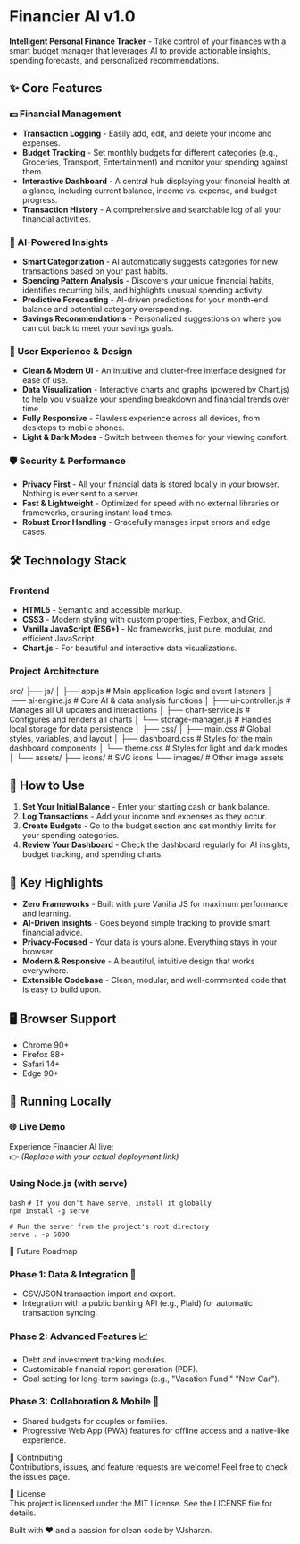 # Financier AI v1.0

**Intelligent Personal Finance Tracker** - Take control of your finances with a smart budget manager that leverages AI to provide actionable insights, spending forecasts, and personalized recommendations.

## ✨ Core Features

### 💵 Financial Management
- **Transaction Logging** - Easily add, edit, and delete your income and expenses.
- **Budget Tracking** - Set monthly budgets for different categories (e.g., Groceries, Transport, Entertainment) and monitor your spending against them.
- **Interactive Dashboard** - A central hub displaying your financial health at a glance, including current balance, income vs. expense, and budget progress.
- **Transaction History** - A comprehensive and searchable log of all your financial activities.

### 🤖 AI-Powered Insights
- **Smart Categorization** - AI automatically suggests categories for new transactions based on your past habits.
- **Spending Pattern Analysis** - Discovers your unique financial habits, identifies recurring bills, and highlights unusual spending activity.
- **Predictive Forecasting** - AI-driven predictions for your month-end balance and potential category overspending.
- **Savings Recommendations** - Personalized suggestions on where you can cut back to meet your savings goals.

### 🎨 User Experience & Design
- **Clean & Modern UI** - An intuitive and clutter-free interface designed for ease of use.
- **Data Visualization** - Interactive charts and graphs (powered by Chart.js) to help you visualize your spending breakdown and financial trends over time.
- **Fully Responsive** - Flawless experience across all devices, from desktops to mobile phones.
- **Light & Dark Modes** - Switch between themes for your viewing comfort.

### 🛡️ Security & Performance
- **Privacy First** - All your financial data is stored locally in your browser. Nothing is ever sent to a server.
- **Fast & Lightweight** - Optimized for speed with no external libraries or frameworks, ensuring instant load times.
- **Robust Error Handling** - Gracefully manages input errors and edge cases.

## 🛠️ Technology Stack

### Frontend
- **HTML5** - Semantic and accessible markup.
- **CSS3** - Modern styling with custom properties, Flexbox, and Grid.
- **Vanilla JavaScript (ES6+)** - No frameworks, just pure, modular, and efficient JavaScript.
- **Chart.js** - For beautiful and interactive data visualizations.

### Project Architecture
src/
├── js/
│ ├── app.js # Main application logic and event listeners
│ ├── ai-engine.js # Core AI & data analysis functions
│ ├── ui-controller.js # Manages all UI updates and interactions
│ ├── chart-service.js # Configures and renders all charts
│ └── storage-manager.js # Handles local storage for data persistence
│
├── css/
│ ├── main.css # Global styles, variables, and layout
│ ├── dashboard.css # Styles for the main dashboard components
│ └── theme.css # Styles for light and dark modes
│
└── assets/
├── icons/ # SVG icons
└── images/ # Other image assets

## 🚀 How to Use

1. **Set Your Initial Balance** - Enter your starting cash or bank balance.
2. **Log Transactions** - Add your income and expenses as they occur.
3. **Create Budgets** - Go to the budget section and set monthly limits for your spending categories.
4. **Review Your Dashboard** - Check the dashboard regularly for AI insights, budget tracking, and spending charts.

## 🌟 Key Highlights

- **Zero Frameworks** - Built with pure Vanilla JS for maximum performance and learning.
- **AI-Driven Insights** - Goes beyond simple tracking to provide smart financial advice.
- **Privacy-Focused** - Your data is yours alone. Everything stays in your browser.
- **Modern & Responsive** - A beautiful, intuitive design that works everywhere.
- **Extensible Codebase** - Clean, modular, and well-commented code that is easy to build upon.

## 🖥️ Browser Support

- Chrome 90+
- Firefox 88+
- Safari 14+
- Edge 90+

## 🔧 Running Locally

### 🌐 Live Demo

Experience Financier AI live:  
👉 *(Replace with your actual deployment link)*

### Using Node.js (with serve)
```bash```
```# If you don't have serve, install it globally```<br>
```npm install -g serve```<br>

```# Run the server from the project's root directory```<br>
```serve . -p 5000```<br>

🎯 Future Roadmap

### Phase 1: Data & Integration 🔗
- CSV/JSON transaction import and export.
- Integration with a public banking API (e.g., Plaid) for automatic transaction syncing.

### Phase 2: Advanced Features 📈
- Debt and investment tracking modules.
- Customizable financial report generation (PDF).
- Goal setting for long-term savings (e.g., "Vacation Fund," "New Car").

### Phase 3: Collaboration & Mobile 📱
- Shared budgets for couples or families.
- Progressive Web App (PWA) features for offline access and a native-like experience.

🤝 Contributing  
Contributions, issues, and feature requests are welcome! Feel free to check the issues page.

📄 License  
This project is licensed under the MIT License. See the LICENSE file for details.

Built with ❤️ and a passion for clean code by VJsharan.
